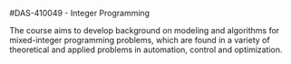 #DAS-410049 - Integer Programming

The course aims to develop background on modeling and algorithms for mixed-integer programming problems, which  are found in a variety of theoretical and applied problems in automation, control and optimization.
